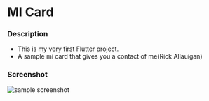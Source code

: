 # MI Card

### Description

- This is my very first Flutter project.
- A sample mi card that gives you a contact of me(Rick Allauigan)

### Screenshot

![sample screenshot](https://github.com/imrickrick/mi_card/blob/master/assets/images/blueAccent.png)

